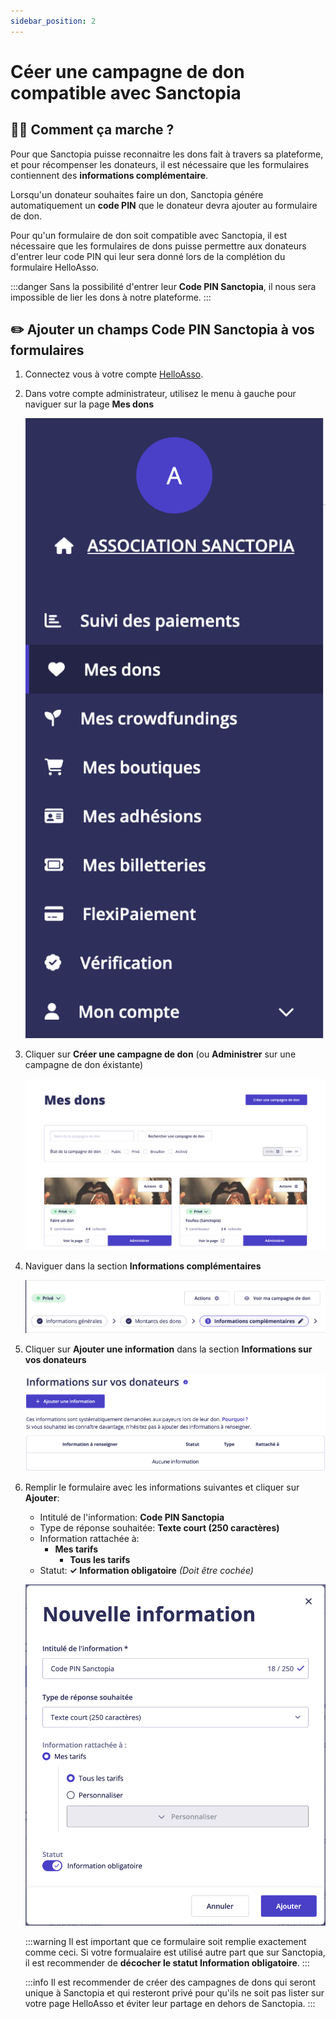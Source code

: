 ```yaml
---
sidebar_position: 2
---
```


# Céer une campagne de don compatible avec Sanctopia

## 🧑‍🏫 Comment ça marche ? 

Pour que Sanctopia puisse reconnaitre les dons fait à travers sa plateforme, et pour récompenser les donateurs, il est nécessaire que les formulaires contiennent des **informations complémentaire**.

Lorsqu'un donateur souhaites faire un don, Sanctopia génére automatiquement un **code PIN** que le donateur devra ajouter au formulaire de don.

Pour qu'un formulaire de don soit compatible avec Sanctopia, il est nécessaire que les formulaires de dons puisse permettre aux donateurs d'entrer leur code PIN qui leur sera donné lors de la complétion du formulaire HelloAsso.

:::danger
Sans la possibilité d'entrer leur **Code PIN Sanctopia**, il nous sera impossible de lier les dons à notre plateforme.
:::

## ✏️ Ajouter un champs **Code PIN Sanctopia** à vos formulaires

1. Connectez vous à votre compte [HelloAsso](https://auth.helloasso.com/connexion?redirect=https://www.helloasso.com/utilisateur/redirection-backoffice&back=https://www.helloasso.com/).

1. Dans votre compte administrateur, utilisez le menu à gauche pour naviguer sur la page **Mes dons**

   ![Mes dons](./img/HelloAsso-Mes-dons.png)

1. Cliquer sur **Créer une campagne de don** (ou **Administrer** sur une campagne de don éxistante)

   ![Mes dons](./img/HelloAsso-Mes-dons2.png)

1. Naviguer dans la section **Informations complémentaires**

   ![Informations complémentaires](./img/HelloAsso-Informations-complementaires.png)

1. Cliquer sur **Ajouter une information** dans la section **Informations sur vos donateurs**

   ![Ajouter une information](./img/HelloAsso-Ajouter-une-information.png)

1. Remplir le formulaire avec les informations suivantes et cliquer sur **Ajouter**:

   - Intitulé de l'information: **Code PIN Sanctopia**
   - Type de réponse souhaitée: **Texte court (250 caractères)**
   - Information rattachée à:
     - **Mes tarifs**
       - **Tous les tarifs**
   - Statut: **✓ Information obligatoire** _(Doit être cochée)_

   ![Nouvelle information](./img/HelloAsso-Nouvelle-information.png)

   :::warning
   Il est important que ce formulaire soit remplie exactement comme ceci. Si votre formualaire est utilisé autre part que sur Sanctopia, il est recommender de **décocher le statut Information obligatoire**.
   :::

   :::info
   Il est recommender de créer des campagnes de dons qui seront unique à Sanctopia et qui resteront privé pour qu'ils ne soit pas lister sur votre page HelloAsso et éviter leur partage en dehors de Sanctopia.
   :::